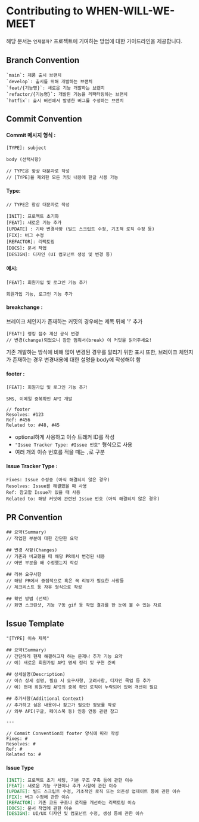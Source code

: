 # Contributing to WHEN-WILL-WE-MEET

해당 문서는 `언제볼까?` 프로젝트에 기여하는 방법에 대한 가이드라인을 제공합니다.

## Branch Convention
```
`main`: 제품 출시 브랜치
`develop`: 출시를 위해 개발하는 브랜치
`feat/{기능명}`: 새로운 기능 개발하는 브랜치
`refactor/{기능명}`: 개발된 기능을 리팩터링하는 브랜치
`hotfix`: 출시 버전에서 발생한 버그를 수정하는 브랜치
```

## Commit Convention
#### Commit 메시지 형식 :
```
[TYPE]: subject

body (선택사항)

// TYPE은 항상 대문자로 작성
// [TYPE]을 제외한 모든 커밋 내용에 한글 사용 가능
```

#### Type:
```
// TYPE은 항상 대문자로 작성

[INIT]: 프로젝트 초기화
[FEAT]: 새로운 기능 추가
[UPDATE] : 기타 변경사항 (빌드 스크립트 수정, 기초적 로직 수정 등)
[FIX]: 버그 수정
[REFACTOR]: 리팩토링
[DOCS]: 문서 작업
[DESIGN]: 디자인 (UI 컴포넌트 생성 및 변경 등)
```

#### 예시:
```
[FEAT]: 회원가입 및 로그인 기능 추가

회원가입 기능, 로그인 기능 추가
```

#### breakchange :
브레이크 체인지가 존재하는 커밋의 경우에는 제목 뒤에 '!' 추가
```
[FEAT!] 랭킹 점수 계산 공식 변경
// 변경(change)되었으니 잠깐 멈춰서(break) 이 커밋을 읽어주세요!
```
기존 개발하는 방식에 비해 많이 변경된 경우를 알리기 위한 표시
또한, 브레이크 체인지가 존재하는 경우 변경내용에 대한 설명을 body에 작성해야 함

#### footer : 
```
[FEAT]: 회원가입 및 로그인 기능 추가

SMS, 이메일 중복확인 API 개발

// footer
Resolves: #123
Ref: #456
Related to: #48, #45
```
- optional하게 사용하고 이슈 트래커 ID를 작성
- `"Issue Tracker Type: #Issue 번호"` 형식으로 사용
- 여러 개의 이슈 번호를 적을 때는 `,`로 구분

#### Issue Tracker Type :
```
Fixes: Issue 수정중 (아직 해결되지 않은 경우)
Resolves: Issue를 해결했을 때 사용
Ref: 참고할 Issue가 있을 때 사용
Related to: 해당 커밋에 관련된 Issue 번호 (아직 해결되지 않은 경우)
```

## PR Convention
```
## 요약(Summary)
// 작업한 부분에 대한 간단한 요약

## 변경 사항(Changes)
// 기존과 비교했을 때 해당 PR에서 변경된 내용
// 어떤 부분을 왜 수정했는지 작성

## 리뷰 요구사항
// 해당 PR에서 중점적으로 혹은 꼭 리뷰가 필요한 사항들
// 체크리스트 등 자유 형식으로 작성

## 확인 방법 (선택)
// 화면 스크린샷, 기능 구동 gif 등 작업 결과를 한 눈에 볼 수 있는 자료
```

## Issue Template
```
"[TYPE] 이슈 제목"

## 요약(Summary)
// 간단하게 현재 해결하고자 하는 문제나 추가 기능 요약
// 예) 새로운 회원가입 API 명세 정리 및 구현 준비

## 상세설명(Description)
// 이슈 상세 설명, 필요 시 요구사항, 고려사항, 디자인 목업 등 추가
// 예) 현재 회원가입 API의 중복 확인 로직이 누락되어 있어 개선이 필요

## 추가사항(Additional Context)
// 추가하고 싶은 내용이나 참고가 필요한 정보를 작성
// 외부 API(구글, 페이스북 등) 인증 연동 관련 참고

---

// Commit Convention의 footer 양식에 따라 작성
Fixes: #
Resolves: #
Ref: #
Related to: #
```

#### Issue Type
```md
[INIT]: 프로젝트 초기 세팅, 기본 구조 구축 등에 관한 이슈  
[FEAT]: 새로운 기능 구현이나 추가 사항에 관한 이슈  
[UPDATE]: 빌드 스크립트 수정, 기초적인 로직 또는 의존성 업데이트 등에 관한 이슈  
[FIX]: 버그 수정에 관한 이슈  
[REFACTOR]: 기존 코드 구조나 로직을 개선하는 리팩토링 이슈  
[DOCS]: 문서 작업에 관한 이슈  
[DESIGN]: UI/UX 디자인 및 컴포넌트 수정, 생성 등에 관한 이슈  
```

